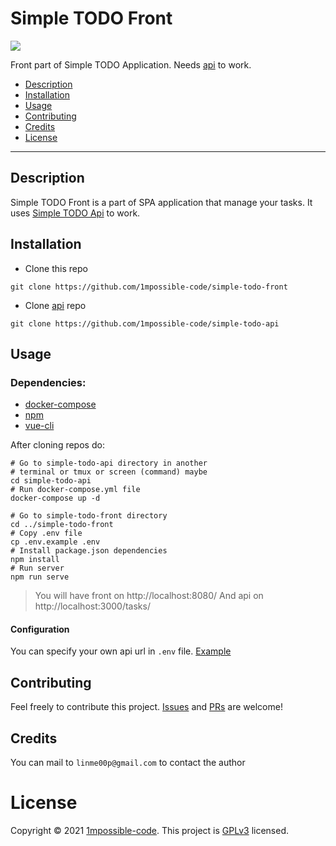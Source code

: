 # Simple TODO Front

![](https://img.shields.io/github/license/1mpossible-code/simple-todo-front?color=green)

Front part of Simple TODO Application. Needs [api](https://github.com/1mpossible-code/simple-todo-api) to work.

* [Description](#description)
* [Installation](#installation)
* [Usage](#usage)
* [Contributing](#contributing)
* [Credits](#credits)
* [License](#license)

----

## Description

Simple TODO Front is a part of SPA application that manage your tasks.
It uses [Simple TODO Api](https://github.com/1mpossible-code/simple-todo-api#simple-todo-api) to work.

## Installation

* Clone this repo

```shell
git clone https://github.com/1mpossible-code/simple-todo-front
```

* Clone [api](https://github.com/1mpossible-code/simple-todo-api#simple-todo-api) repo
```shell
git clone https://github.com/1mpossible-code/simple-todo-api
```

## Usage

### Dependencies:

* [docker-compose](https://docs.docker.com/compose/)
* [npm](https://www.npmjs.com/)
* [vue-cli](https://cli.vuejs.org/)

After cloning repos do:

```shell
# Go to simple-todo-api directory in another
# terminal or tmux or screen (command) maybe
cd simple-todo-api
# Run docker-compose.yml file
docker-compose up -d

# Go to simple-todo-front directory
cd ../simple-todo-front
# Copy .env file
cp .env.example .env
# Install package.json dependencies
npm install
# Run server
npm run serve
```

> You will have front on http://localhost:8080/
> And api on http://localhost:3000/tasks/

#### Configuration

You can specify your own api url in `.env` file. [Example](.env.example)

## Contributing

Feel freely to contribute this project. [Issues](https://github.com/1mpossible-code/simple-todo-front/issues)
and [PRs](https://github.com/1mpossible-code/simple-todo-front/pulls) are welcome!

## Credits

You can mail to `linme00p@gmail.com` to contact the author

# License

Copyright © 2021 [1mpossible-code](https://github.com/1mpossible-code). This project
is [GPLv3](https://www.https://www.gnu.org/licenses/gpl-3.0.htmlgnu.org/licenses/gpl-3.0) licensed.
